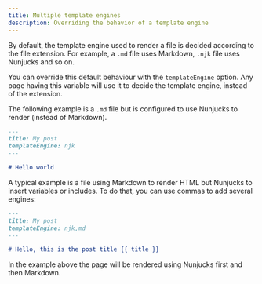 ```yaml
---
title: Multiple template engines
description: Overriding the behavior of a template engine
---
```


By default, the template engine used to render a file is decided according to
the file extension. For example, a `.md` file uses Markdown, `.njk` file uses
Nunjucks and so on.

You can override this default behaviour with the `templateEngine` option. Any
page having this variable will use it to decide the template engine, instead of
the extension.

The following example is a `.md` file but is configured to use Nunjucks to
render (instead of Markdown).

```md
---
title: My post
templateEngine: njk
---

# Hello world
```

A typical example is a file using Markdown to render HTML but Nunjucks to insert
variables or includes. To do that, you can use commas to add several engines:

```md
---
title: My post
templateEngine: njk,md
---

# Hello, this is the post title {{ title }}
```

In the example above the page will be rendered using Nunjucks first and then
Markdown.
